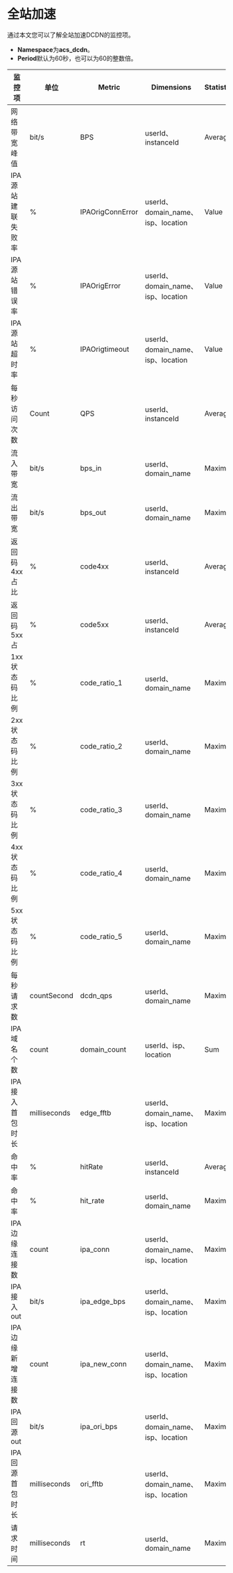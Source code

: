 # 全站加速

通过本文您可以了解全站加速DCDN的监控项。

-   **Namespace**为**acs\_dcdn**。
-   **Period**默认为60秒，也可以为60的整数倍。

|监控项|单位|Metric|Dimensions|Statistics|
|---|--|------|----------|----------|
|网络带宽峰值|bit/s|BPS|userId、instanceId|Average|
|IPA源站建联失败率|%|IPAOrigConnError|userId、domain\_name、isp、location|Value|
|IPA源站错误率|%|IPAOrigError|userId、domain\_name、isp、location|Value|
|IPA源站超时率|%|IPAOrigtimeout|userId、domain\_name、isp、location|Value|
|每秒访问次数|Count|QPS|userId、instanceId|Average|
|流入带宽|bit/s|bps\_in|userId、domain\_name|Maximum|
|流出带宽|bit/s|bps\_out|userId、domain\_name|Maximum|
|返回码4xx占比|%|code4xx|userId、instanceId|Average|
|返回码5xx占|%|code5xx|userId、instanceId|Average|
|1xx状态码比例|%|code\_ratio\_1|userId、domain\_name|Maximum|
|2xx状态码比例|%|code\_ratio\_2|userId、domain\_name|Maximum|
|3xx状态码比例|%|code\_ratio\_3|userId、domain\_name|Maximum|
|4xx状态码比例|%|code\_ratio\_4|userId、domain\_name|Maximum|
|5xx状态码比例|%|code\_ratio\_5|userId、domain\_name|Maximum|
|每秒请求数|countSecond|dcdn\_qps|userId、domain\_name|Maximum|
|IPA域名个数|count|domain\_count|userId、isp、location|Sum|
|IPA接入首包时长|milliseconds|edge\_fftb|userId、domain\_name、isp、location|Maximum|
|命中率|%|hitRate|userId、instanceId|Average|
|命中率|%|hit\_rate|userId、domain\_name|Maximum|
|IPA边缘连接数|count|ipa\_conn|userId、domain\_name、isp、location|Maximum|
|IPA接入out|bit/s|ipa\_edge\_bps|userId、domain\_name、isp、location|Maximum|
|IPA边缘新增连接数|count|ipa\_new\_conn|userId、domain\_name、isp、location|Maximum|
|IPA回源out|bit/s|ipa\_ori\_bps|userId、domain\_name、isp、location|Maximum|
|IPA回源首包时长|milliseconds|ori\_fftb|userId、domain\_name、isp、location|Maximum|
|请求时间|milliseconds|rt|userId、domain\_name|Maximum|

